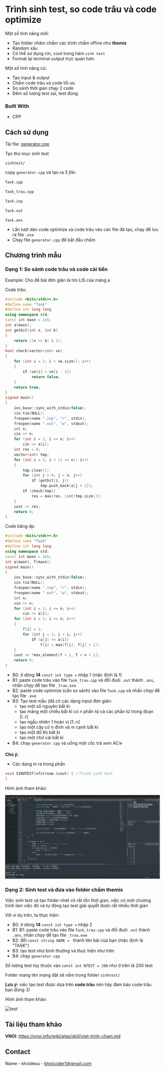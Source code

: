 <!-- PROJECT LOGO -->
<br />

<!-- ABOUT THE PROJECT -->
# Trình sinh test, so code trâu và code optimize

Một số tính năng mới:

* Tạo folder nhăm chấm các trình chấm offine như **themis**
* Random xâu 
* Có thể sử dụng cin, cout trong hàm ```sinh test```
* Format lại terminal output trực quan hơn.

Một số tính năng cũ:

* Tạo input & output
* Chấm code trâu và code tối ưu
* So sánh thời gian chạy 2 code
* Đếm số lượng test sai, test đúng.

### Built With

* CPP

<!-- USAGE EXAMPLES -->
## Cách sử dụng
Tải file: [generator.cpp](https://github.com/khoidesu/CreateTestForCP/blob/9229f9b628e26570cf84a33c278f584eb5efc152/generator.cpp)

Tạo thư mục sinh test

```
sinhtest/
```


copy ```generator.cpp``` và tạo ra *5 file*:

```Task.cpp```

```Task_trau.cpp```

```Task.inp```

```Task.out```

```Task.ans```

* Lần lượt dán code optimize và code trâu vào các file đã tạo, chạy để lưu ra file ```.exe```
* Chạy file ```generator.cpp``` để bắt đầu chấm

<!-- Chương trình mẫu -->
## Chương trình mẫu
### Dạng 1: So sánh code trâu và code cải tiến
Example: Cho đề bài đơn giản là tìm LIS của mảng a

Code trâu:
```cpp
#include <bits/stdc++.h>
#define name "Task"
#define int long long
using namespace std;
const int maxn = 1e5;
int a[maxn];
int getbit(int x, int k)
{
    return ((x >> k) & 1);
}
bool check(vector<int> ve)
{
    for (int i = 1; i < ve.size(); i++)
    {
        if (ve[i] < ve[i - 1])
            return false;
    }
    return true;
}
signed main()
{
    ios_base::sync_with_stdio(false);
    cin.tie(NULL);
    freopen(name ".inp", "r", stdin);
    freopen(name ".out", "w", stdout);
    int n;
    cin >> n;
    for (int i = 1; i <= n; i++)
        cin >> a[i];
    int res = 0;
    vector<int> tmp;
    for (int i = 1; i < (1 << n); i++)
    {
        tmp.clear();
        for (int j = 0; j < n; j++)
            if (getbit(i, j))
                tmp.push_back(a[j + 1]);
        if (check(tmp))
            res = max(res, (int)tmp.size());
    }
    cout << res;
    return 0;
}
```
Code bằng dp:
```cpp
#include <bits/stdc++.h>
#define name "Task"
#define int long long
using namespace std;
const int maxn = 1e5;
int a[maxn], f[maxn];
signed main()
{
    ios_base::sync_with_stdio(false);
    cin.tie(NULL);
    freopen(name ".inp", "r", stdin);
    freopen(name ".out", "w", stdout);
    int n;
    cin >> n;
    for (int i = 1; i <= n; i++)
        cin >> a[i];
    for (int i = 1; i <= n; i++)
    {
        f[i] = 1;
        for (int j = 1; j < i; j++)
            if (a[j] <= a[i])
                f[i] = max(f[i], f[j] + 1);
    }
    cout << *max_element(f + 1, f + n + 1);
    return 0;
}
```

* B0: ở dòng **14** ```const int type =``` nhập 1 (mặc định là 1)
* B1: paste code trâu vào file ```Task_trau.cpp``` và đổi đuôi ```.out``` thành ```.ans```, nhấn *chạy* để tạo file ```_trau.exe```
* B2: paste code optimize (cần so sánh) vào file ```Task.cpp``` và nhấn *chạy* để tạo file ```.exe```
* B3: Tạo test mẫu (đã có các dạng input đơn giản:
  * tạo một số nguyên bất kì
  * tạo mảng một chiều bất kì có n phần tử và các phần tử trong đoạn [l..r]
  * tạo ngẫu nhiên 1 hoán vị [1..n]
  * tạo một cây có n đỉnh và m cạnh bất kì
  * tạo một đồ thị bất kì
  * tạo một chữ cái bất kì
* B4: chạy ```generator.cpp``` và uống một cốc trà xem AC☕

**Chú ý:**

  * Các dạng in ra trong phần
  ```cpp
  void SINHTEST(ofstream &cout) { //Trinh sinh test
  }
  ``` 

Hình ảnh tham khảo:

![test](https://github.com/khoidesu/CrTEST/blob/4574e79637536b79bfb01cb605da2c2504287c74/github/test_type_1.gif)

### Dạng 2: Sinh test và đưa vào folder chấm themis
Việc sinh test và tạo folder nhét vô rất tốn thời gian, việc có một chương trình làm việc đó và tự động tạo test giải quyết được rất nhiều thời gian

Với ví dụ trên, ta thực hiện:

* B0: ở dòng **14** ```const int type =``` nhập 2
* B1:  B1: paste code trâu vào file ```Task_trau.cpp``` và đổi đuôi ```.out``` thành ```.ans```, nhấn *chạy* để tạo file ```_trau.exe```
* B2: đổi ```const string NAME = ``` thành tên bài của bạn (mặc định là "TASK")
* B3: tạo test như bình thường và thực hiện như trên
* B4: chạy ```generator.cpp```

Số lượng test tùy thuộc vào ```const int NTEST = 200``` như ở trên là 200 test

Folder mang tên mạng đặt sẽ nằm trong folder ```sinhtest/```

***Lưu ý:*** việc tạo test được dựa trên **code trâu** nên hãy đảm bảo code trâu bạn đúng :D

Hình ảnh tham khảo:

![test](https://github.com/khoidesu/CreateTestForCP/blob/42d88ec5fec3c08039c7a53402f4bcf953fd4027/github/test_type_2.png)


<!-- CONTRIBUTING -->
## Tài liệu tham khảo 
**VNOI**: https://vnoi.info/wiki/algo/skill/viet-trinh-cham.md


<!-- CONTACT -->
## Contact

Name - khoidesu - khoicoder1@gmail.com
